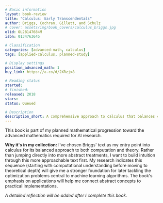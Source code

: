 ```yaml
---
# Basic information
layout: book-review
title: "Calculus: Early Transcendentals"
author: Briggs, Cochran, Gillett, and Schulz
# cover: assets/img/book_covers/calculus_briggs.jpg
olid: OL28147684M
isbn: 0134763645

# Classification
categories: [advanced-math, calculus]
tags: [applied-calculus, planned-study]

# Display settings
position_advanced_math: 1
buy_link: https://a.co/d/2XRzjx8

# Reading status
started:
# finished:
released: 2018
stars:
status: Queued

# Description
description_short: A comprehensive approach to calculus that balances computational techniques with theoretical insights.
---
```


This book is part of my planned mathematical progression toward the advanced mathematics required for AI research.

**Why it's in my collection:** I've chosen Briggs' text as my entry point into calculus for its balanced approach to both computation and theory. Rather than jumping directly into more abstract treatments, I want to build intuition through this more approachable text first. My research indicates this sequence (starting with computational understanding before moving to theoretical depth) will give me a stronger foundation for later tackling the optimization problems central to machine learning algorithms. The book's emphasis on applications will help me connect abstract concepts to practical implementations.

_A detailed reflection will be added after I complete this book._
